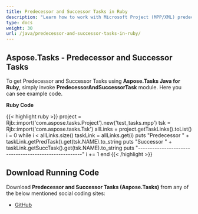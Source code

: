 ```yaml
---
title: Predecessor and Successor Tasks in Ruby
description: "Learn how to work with Microsoft Project (MPP/XML) predecessor and successor tasks using Aspose.Tasks Java for Ruby."
type: docs
weight: 30
url: /java/predecessor-and-successor-tasks-in-ruby/
---
```


## **Aspose.Tasks - Predecessor and Successor Tasks**
To get Predecessor and Successor Tasks using **Aspose.Tasks Java for Ruby**, simply invoke **PredecessorAndSuccessorTask** module. Here you can see example code.

**Ruby Code**

{{< highlight ruby >}}
project = Rjb::import('com.aspose.tasks.Project').new('test_tasks.mpp')
tsk = Rjb::import('com.aspose.tasks.Tsk')
allLinks = project.getTaskLinks().toList()
i = 0
while i < allLinks.size()
  taskLink = allLinks.get(i)
  puts "Predecessor " + taskLink.getPredTask().get(tsk.NAME).to_string
  puts "Successor " + taskLink.getSuccTask().get(tsk.NAME).to_string
  puts "------------------------------------------------------"
  i += 1
end
{{< /highlight >}}

## **Download Running Code**
Download **Predecessor and Successor Tasks (Aspose.Tasks)** from any of the below mentioned social coding sites:

- [GitHub](https://github.com/aspose-tasks/Aspose.Tasks-for-Java/blob/master/Plugins/Aspose_Tasks_Java_for_Ruby/lib/asposetasksjava/TaskLinks/predecessorandsuccessortask.rb)

